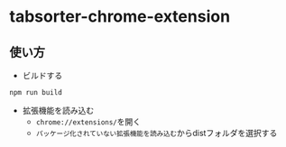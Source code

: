 # tabsorter-chrome-extension

## 使い方

- ビルドする
```
npm run build
```

- 拡張機能を読み込む
  - `chrome://extensions/`を開く
  - `パッケージ化されていない拡張機能を読み込む`からdistフォルダを選択する